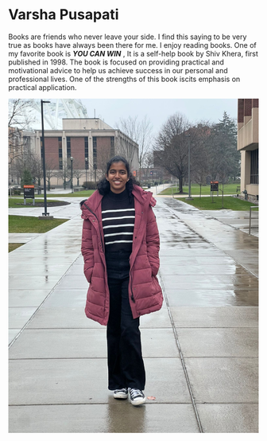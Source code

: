 # Varsha Pusapati

Books are friends who never leave your side. I find this saying to be very true as books have always been there for me. I enjoy reading books. One of my favorite book is ***YOU CAN WIN*** , It is a self-help book by Shiv Khera, first published in 1998. The book is focused on providing practical and motivational advice to help us achieve success in our personal and professional lives. One of the strengths of this book iscits emphasis on practical application.

![myImage](varsha.jpeg)

